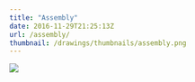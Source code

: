 ```yaml
---
title: "Assembly"
date: 2016-11-29T21:25:13Z
url: /assembly/
thumbnail: /drawings/thumbnails/assembly.png
---
```

<a href='/drawings/assembly.svg'><img src='/drawings/assembly.png'></a>
